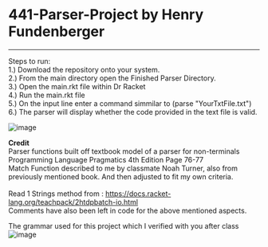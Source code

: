# 441-Parser-Project by Henry Fundenberger
-------------------------------------------

Steps to run:<br />
1.) Download the repository onto your system. <br />
2.) From the main directory open the Finished Parser Directory. <br />
3.) Open the main.rkt file within Dr Racket <br />
4.) Run the main.rkt file <br />
5.) On the input line enter a command simmilar to (parse "YourTxtFile.txt")<br />
6.) The parser will display whether the code provided in the text file is valid.<br />


![image](https://user-images.githubusercontent.com/63514033/193887445-d263c302-1747-4720-bc6b-70be763bd061.png)




<b>Credit</b><br />
Parser functions built off textbook model of a parser for non-terminals <br />
Programming Language Pragmatics 4th Edition Page 76-77<br />
Match Function described to me by classmate Noah Turner, also from previously mentioned book. And then adjusted to fit my own criteria. <br />
<br />
Read 1 Strings method from : https://docs.racket-lang.org/teachpack/2htdpbatch-io.html <br />
Comments have also been left in code for the above mentioned aspects. 

The grammar used for this project which I verified with you after class <br/>
![image](https://user-images.githubusercontent.com/63514033/194605683-ae4bef3f-db3d-44c4-9bc5-cbe5914e1dca.png)

